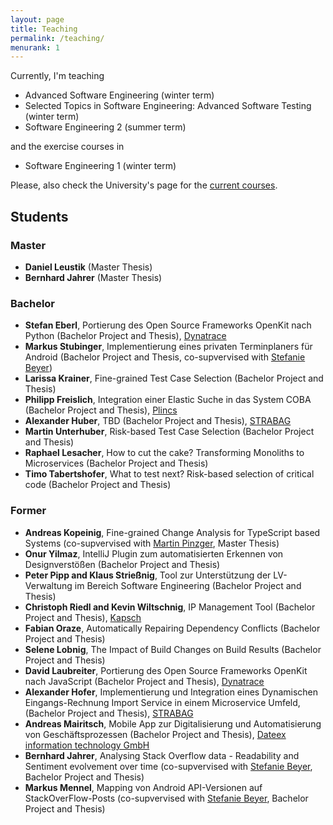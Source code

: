 ```yaml
---
layout: page
title: Teaching
permalink: /teaching/
menurank: 1
---
```


<div>
Currently, I'm teaching 
<ul>
<li>Advanced Software Engineering (winter term)</li>
<li>Selected Topics in Software Engineering: Advanced Software Testing (winter term)</li>
<li>Software Engineering 2 (summer term)</li>
</ul>
and the exercise courses in 
<ul>
<li>Software Engineering 1 (winter term)</li>
</ul> 
Please, also check the University's page for the <a href="https://campus.aau.at/studien/lvliste.jsp?atoken=914095040" target="_blank">current courses</a>.
</div>

[comment]: <> (<div>I've also been involved in several courses as Tutor at the Technical University Vienna including )

[comment]: <> (<ul>)

[comment]: <> (  <li>Advanced Software Engineering</li>)

[comment]: <> (  <li>Software Engineering and Project Management</li>)

[comment]: <> (  <li>Software Testing</li>)

[comment]: <> (  <li>Software Quality Management</li>)

[comment]: <> (</ul>)

<div>
<h2>Students</h2>
<h3>Master</h3>
<ul>
<li><b>Daniel Leustik</b> (Master Thesis)</li>
<li><b>Bernhard Jahrer</b> (Master Thesis)</li>
</ul>
<h3>Bachelor</h3>
<ul>
<li><b>Stefan Eberl</b>, Portierung des Open Source Frameworks OpenKit nach Python (Bachelor Project and Thesis), <a href="https://www.dynatrace.com" target="_blank">Dynatrace</a></li>
<li><b>Markus Stubinger</b>, Implementierung eines privaten Terminplaners für Android (Bachelor Project and Thesis, co-supvervised with <a href="https://steffiii.github.io/" target="_blank">Stefanie Beyer</a>)</li>
<li><b>Larissa Krainer</b>, Fine-grained Test Case Selection (Bachelor Project and Thesis)</li>
<li><b>Philipp Freislich</b>, Integration einer Elastic Suche in das System COBA (Bachelor Project and Thesis), <a href="https://www.plincs.com/" target="_blank">Plincs</a></li>

<li><b>Alexander Huber</b>, TBD (Bachelor Project and Thesis), <a href="https://www.strabag.at/" target="_blank">STRABAG</a></li>
<li><b>Martin Unterhuber</b>, Risk-based Test Case Selection (Bachelor Project and Thesis) </li>
<li><b>Raphael Lesacher</b>, How to cut the cake? Transforming Monoliths to Microservices (Bachelor Project and Thesis) </li>
<li><b>Timo Tabertshofer</b>, What to test next? Risk-based selection of critical code (Bachelor Project and Thesis) </li>

</ul>


<h3>Former</h3>
<ul>
<li><b>Andreas Kopeinig</b>, Fine-grained Change Analysis for TypeScript based Systems (co-supvervised with <a href="https://pinzger.github.io/" target="_blank">Martin Pinzger</a>, Master Thesis)</li>
<li><b>Onur Yilmaz</b>, IntelliJ Plugin zum automatisierten Erkennen von Designverstößen (Bachelor Project and Thesis)</li>
<li><b>Peter Pipp and Klaus Strießnig</b>, Tool zur Unterstützung der LV-Verwaltung im Bereich Software Engineering (Bachelor Project and Thesis)</li>
<li><b>Christoph Riedl and Kevin Wiltschnig</b>, IP Management Tool (Bachelor Project and Thesis), <a href="https://www.kapsch.net/" target="_blank">Kapsch</a></li>
<li><b>Fabian Oraze</b>, Automatically Repairing Dependency Conflicts (Bachelor Project and Thesis)</li>
<li><b>Selene Lobnig</b>, The Impact of Build Changes on Build Results (Bachelor Project and Thesis)</li>
<li><b>David Laubreiter</b>, Portierung des Open Source Frameworks OpenKit nach JavaScript (Bachelor Project and Thesis), <a href="https://www.dynatrace.com" target="_blank">Dynatrace</a></li>
<li><b>Alexander Hofer</b>, Implementierung und Integration eines Dynamischen Eingangs-Rechnung Import Service in einem Microservice Umfeld, (Bachelor Project and Thesis), <a href="https://www.strabag.at/" target="_blank">STRABAG</a></li>
<li><b>Andreas Mairitsch</b>, Mobile App zur Digitalisierung und Automatisierung von Geschäftsprozessen (Bachelor Project and Thesis), <a href="http://www.dateex.at/" target="_blank">Dateex information technology GmbH</a></li>
<li><b>Bernhard Jahrer</b>, Analysing Stack Overflow data - Readability and Sentiment evolvement over time (co-supvervised with <a href="https://steffiii.github.io/" target="_blank">Stefanie Beyer</a>, Bachelor Project and Thesis)</li>
<li><b>Markus Mennel</b>, Mapping von Android API-Versionen auf StackOverFlow-Posts (co-supvervised with <a href="https://steffiii.github.io/" target="_blank">Stefanie Beyer</a>, Bachelor Project and Thesis)</li>
</ul>
</div>